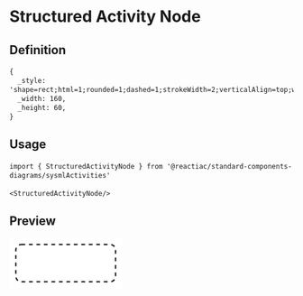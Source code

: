 # Structured Activity Node

## Definition

```
{
  _style: 'shape=rect;html=1;rounded=1;dashed=1;strokeWidth=2;verticalAlign=top;whiteSpace=wrap;align=center;',
  _width: 160,
  _height: 60,
}
```

## Usage

```
import { StructuredActivityNode } from '@reactiac/standard-components-diagrams/sysmlActivities'

<StructuredActivityNode/>
```

## Preview

<img src="./structured-activity-node.png" width="200"/>

